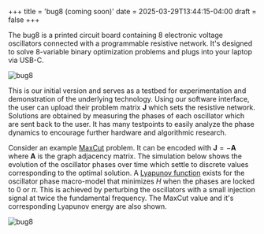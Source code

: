 +++
title = 'bug8 (coming soon)'
date = 2025-03-29T13:44:15-04:00
draft = false
+++

The bug8 is a printed circuit board containing 8 electronic voltage oscillators connected with a programmable resistive network. It's designed to solve 8-variable binary optimization problems and plugs into your laptop via USB-C.

![bug8](/bug8.png)

This is our initial version and serves as a testbed for experimentation and demonstration of the underlying technology. Using our software interface, the user can upload their problem matrix $\mathbf{J}$ which sets the resistive network. Solutions are obtained by measuring the phases of each oscillator which are sent back to the user. It has many testpoints to easily analyze the phase dynamics to encourage further hardware and algorithmic research. 

Consider an example [MaxCut](https://en.wikipedia.org/wiki/Maximum_cut) problem. It can be encoded with $\mathbf{J}=-\mathbf{A}$ where $\mathbf{A}$ is the graph adjacency matrix. The simulation below shows the evolution of the oscillator phases over time which settle to discrete values corresponding to the optimal solution. A [Lyapunov function](https://en.wikipedia.org/wiki/Lyapunov_function) exists for the oscillator phase macro-model that minimizes $H$ when the phases are locked to 0 or $\pi$. This is achieved by perturbing the oscillators with a small injection signal at twice the fundamental frequency. The MaxCut value and it's corresponding Lyapunov energy are also shown.

![bug8](/maxcutdemo.png)
